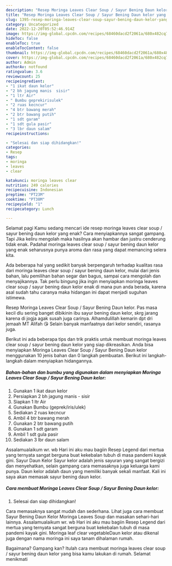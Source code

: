 ```yaml
---
description: "Resep Moringa Leaves Clear Soup / Sayur Bening Daun kelor yang Enak Banget, Buat Buka Puasa Enak"
title: "Resep Moringa Leaves Clear Soup / Sayur Bening Daun kelor yang Enak Banget, Buat Buka Puasa Enak"
slug: 1395-resep-moringa-leaves-clear-soup-sayur-bening-daun-kelor-yang-enak-banget-buat-buka-puasa-enak
category: Uncategorized
date: 2022-12-20T05:52:46.914Z
image: https://img-global.cpcdn.com/recipes/68460dacd2f2061a/680x482cq70/moringa-leaves-clear-soup-sayur-bening-daun-kelor-foto-resep-utama.jpg
hideToc: false
enableToc: true
enableTocContent: false
thumbnail: https://img-global.cpcdn.com/recipes/68460dacd2f2061a/680x482cq70/moringa-leaves-clear-soup-sayur-bening-daun-kelor-foto-resep-utama.jpg
cover: https://img-global.cpcdn.com/recipes/68460dacd2f2061a/680x482cq70/moringa-leaves-clear-soup-sayur-bening-daun-kelor-foto-resep-utama.jpg
author: Admin
authorAv: notfound
ratingvalue: 3.6
reviewcount: 25
recipeingredient:
- "1 ikat daun kelor"
- "2 bh jagung manis  sisir"
- "1 ltr Air"
- " Bumbu geprekirisulek"
- "2 ruas kecncur"
- "4 btr bawang merah"
- "2 btr bawang putih"
- "1 sdt garam"
- "1 sdt gula pasir"
- "3 lbr daun salam"
recipeinstructions:

- "Selesai dan siap dihidangkan!"
categories:
- Resep
tags:
- moringa
- leaves
- clear

katakunci: moringa leaves clear 
nutrition: 249 calories
recipecuisine: Indonesian
preptime: "PT23M"
cooktime: "PT30M"
recipeyield: "1"
recipecategory: Lunch

---
```



Selamat pagi Kamu sedang mencari ide resep moringa leaves clear soup / sayur bening daun kelor yang enak? Cara menyiapkannya sangat gampang. Tapi Jika keliru mengolah maka hasilnya akan hambar dan justru cenderung tidak enak. Padahal moringa leaves clear soup / sayur bening daun kelor yang enak seharusnya punya aroma dan rasa yang dapat memancing selera kita.


Ada beberapa hal yang sedikit banyak berpengaruh terhadap kualitas rasa dari moringa leaves clear soup / sayur bening daun kelor, mulai dari jenis bahan, lalu pemilihan bahan segar dan bagus, sampai cara mengolah dan menyajikannya. Tak perlu bingung jika ingin menyiapkan moringa leaves clear soup / sayur bening daun kelor enak di mana pun anda berada, karena asal sudah tahu caranya maka hidangan ini dapat menjadi suguhan istimewa.

Resep Moringa Leaves Clear Soup / Sayur Bening Daun kelor. Pas masa kecil dlu sering banget dibikinin ibu sayur bening daun kelor, skrg jarang karena di jogja agak susah juga carinya. Alhamdulillah kemarin dpt dri jemaah MT Alifah 😘 Selain banyak manfaatnya dari kelor sendiri, rasanya juga.


Berikut ini ada beberapa tips dan trik praktis untuk membuat moringa leaves clear soup / sayur bening daun kelor yang siap dikreasikan. Anda bisa menyiapkan Moringa Leaves Clear Soup / Sayur Bening Daun kelor menggunakan 10 jenis bahan dan 0 langkah pembuatan. Berikut ini langkah-langkah dalam menyiapkan hidangannya.

<!--inarticleads1-->

##### Bahan-bahan dan bumbu yang digunakan dalam menyiapkan Moringa Leaves Clear Soup / Sayur Bening Daun kelor:

1. Gunakan 1 ikat daun kelor
1. Persiapkan 2 bh jagung manis - sisir
1. Siapkan 1 ltr Air
1. Gunakan  Bumbu (geprek/iris/ulek)
1. Sediakan 2 ruas kecncur
1. Ambil 4 btr bawang merah
1. Gunakan 2 btr bawang putih
1. Gunakan 1 sdt garam
1. Ambil 1 sdt gula pasir
1. Sediakan 3 lbr daun salam


Assalamualaikum wr. wb Hari ini aku mau bagiin Resep Legend dari mertua yang ternyata sangat berguna buat kekebalan tubuh di masa pandemi kayak gini. Sayur Daun Kelor Sayur kelor adalah jenis sayuran yang sangat bergizi dan menyehatkan, selain gampang cara memasaknya juga keluarga kami punya. Daun kelor adalah daun yang memiliki banyak sekali manfaat. Kali ini saya akan memasak sayur bening daun kelor. 

<!--inarticleads2-->

##### Cara membuat Moringa Leaves Clear Soup / Sayur Bening Daun kelor:


1. Selesai dan siap dihidangkan!

Cara memasaknya sangat mudah dan sederhana. Lihat juga cara membuat Sayur Bening Daun Kelor Moringa Leaves Soup dan masakan sehari-hari lainnya. Assalamualaikum wr. wb Hari ini aku mau bagiin Resep Legend dari mertua yang ternyata sangat berguna buat kekebalan tubuh di masa pandemi kayak gini. Moringa leaf clear vegetableDaun kelor atau dikenal juga dengan nama moringa ini saya tanam dihalaman rumah. 

Bagaimana? Gampang kan? Itulah cara membuat moringa leaves clear soup / sayur bening daun kelor yang bisa kamu lakukan di rumah. Selamat menikmati
